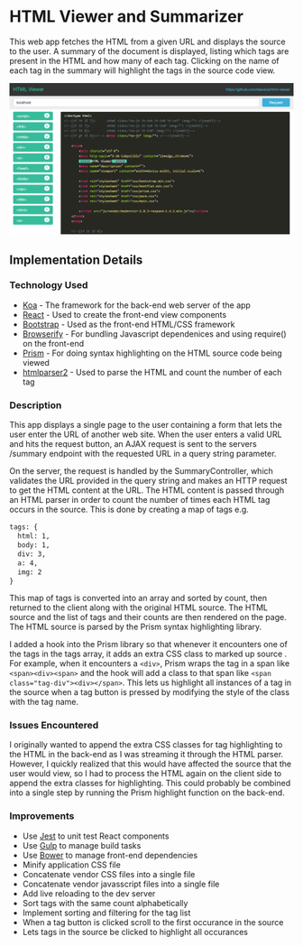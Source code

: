 # HTML Viewer and Summarizer

This web app fetches the HTML from a given URL and displays the source to the user. A summary of the document is displayed, listing which tags are present in the HTML and how many of each tag. Clicking on the name of each tag in the summary will highlight the tags in the source code view.

![Screenshot](screenshot.png?raw=true)

## Implementation Details

### Technology Used

- [Koa](http://koajs.com/) - The framework for the back-end web server of the app
- [React](http://facebook.github.io/react/) - Used to create the front-end view components
- [Bootstrap](http://getbootstrap.com/) - Used as the front-end HTML/CSS framework
- [Browserify](http://browserify.org/) - For bundling Javascript dependenices and using require() on the front-end
- [Prism](http://prismjs.com/) - For doing syntax highlighting on the HTML source code being viewed
- [htmlparser2](https://github.com/fb55/htmlparser2) - Used to parse the HTML and count the number of each tag

### Description

This app displays a single page to the user containing a form that lets the user enter the URL of another web site. When the user enters a valid URL and hits the request button, an AJAX request is sent to the servers /summary endpoint with the requested URL in a query string parameter.

On the server, the request is handled by the SummaryController, which validates the URL provided in the query string and makes an HTTP request to get the HTML content at the URL. The HTML content is passed through an HTML parser in order to count the number of times each HTML tag occurs in the source. This is done by creating a map of tags e.g.

```
tags: {
  html: 1,
  body: 1,
  div: 3,
  a: 4,
  img: 2
}
```

This map of tags is converted into an array and sorted by count, then returned to the client along with the original HTML source. The HTML source and the list of tags and their counts are then rendered on the page. The HTML source is parsed by the Prism syntax highlighting library. 

I added a hook into the Prism library so that whenever it encounters one of the tags in the tags array, it adds an extra CSS class to marked up source . For example, when it encounters a `<div>`, Prism wraps the tag in a span like `<span><div><span>` and the hook will add a class to that span like `<span class="tag-div"><div></span>`. This lets us highlight all instances of a tag in the source when a tag button is pressed by modifying the style of the class with the tag name.

### Issues Encountered

I originally wanted to append the extra CSS classes for tag highlighting to the HTML in the back-end as I was streaming it through the HTML parser. However, I quickly realized that this would have affected the source that the user would view, so I had to process the HTML again on the client side to append the extra classes for highlighting. This could probably be combined into a single step by running the Prism highlight function on the back-end.

### Improvements

- Use [Jest](http://facebook.github.io/jest/) to unit test React components
- Use [Gulp](http://gulpjs.com/) to manage build tasks
- Use [Bower](http://bower.io/) to manage front-end dependencies
- Minify application CSS file
- Concatenate vendor CSS files into a single file
- Concatenate vendor javasscript files into a single file
- Add live reloading to the dev server
- Sort tags with the same count alphabetically
- Implement sorting and filtering for the tag list
- When a tag button is clicked scroll to the first occurance in the source
- Lets tags in the source be clicked to highlight all occurances
